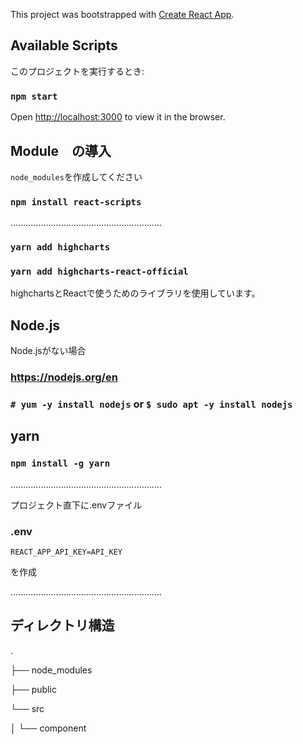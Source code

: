 This project was bootstrapped with [Create React App](https://github.com/facebook/create-react-app).

## Available Scripts

このプロジェクトを実行するとき:

### `npm start`

Open [http://localhost:3000](http://localhost:3000) to view it in the browser.

## Module　の導入
`node_modules`を作成してください
### `npm install react-scripts`

............................................................
### `yarn add highcharts`
### `yarn add highcharts-react-official`

highchartsとReactで使うためのライブラリを使用しています。

## Node.js

Node.jsがない場合
### https://nodejs.org/en
### `# yum -y install nodejs` or `$ sudo apt -y install nodejs`

## yarn
### `npm install -g yarn`
............................................................

プロジェクト直下に.envファイル
### .env
`REACT_APP_API_KEY=API_KEY`

を作成

............................................................
## ディレクトリ構造
.

├── node_modules

├── public

└── src

│   └── component
